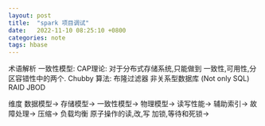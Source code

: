 ```yaml
---
layout: post
title:  "spark 项目调试"
date:   2022-11-10 08:25:10 +0800
categories: note
tags: hbase
---
```

术语解析
一致性模型:
CAP理论: 对于分布式存储系统,只能做到 一致性,可用性,分区容错性中的两个.
Chubby 算法:
布隆过滤器
非关系型数据库 (Not only SQL)
RAID
JBOD



维度
数据模型->
存储模型->
一致性模型->
物理模型->
读写性能->
辅助索引->
故障处理->
压缩->
负载均衡
原子操作的读,改,写
加锁,等待和死锁->

